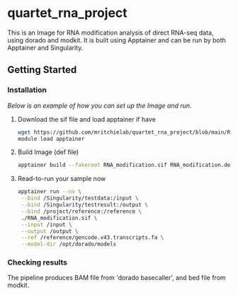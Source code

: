 # quartet_rna_project
This is an Image for RNA modification analysis of direct RNA-seq data, using dorado and modkit. It is built using Apptainer and can be run by both Apptainer and Singularity.

## Getting Started

### Installation

_Below is an example of how you can set up the Image and run._

1. Download the sif file and load apptainer if have
   ```sh
   wget https://github.com/mritchielab/quartet_rna_project/blob/main/RNA_modification.def
   module load apptainer
   ```
2. Build Image (def file)
   ```sh
   apptainer build --fakeroot RNA_modification.sif RNA_modification.def
   ```
3. Read-to-run your sample now
   ```sh
   apptainer run --nv \
    --bind /Singularity/testdata:/input \
    --bind /Singularity/testresult:/output \
    --bind /project/reference:/reference \
    ./RNA_modification.sif \
    --input /input \
    --output /output \
    --ref /reference/gencode.v43.transcripts.fa \
    --model-dir /opt/dorado/models
   ```

### Checking results
The pipeline produces BAM file from 'dorado basecaller', and bed file from modkit.
